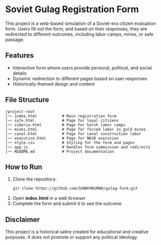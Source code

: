 # Soviet Gulag Registration Form  

This project is a web-based simulation of a Soviet-era citizen evaluation form. Users fill out the form, and based on their responses, they are redirected to different outcomes, including labor camps, mines, or safe passage.  

## Features  

- Interactive form where users provide personal, political, and social details  
- Dynamic redirection to different pages based on user responses  
- Historically themed design and content  

## File Structure  

```
/project-root
│── index.html           # Main registration form
│── safe.html            # Page for loyal citizens
│── siberia.html         # Page for harsh labor camps
│── mines.html           # Page for forced labor in gold mines
│── canal.html           # Page for canal construction labor
│── execution.html       # Page for NKVD execution
│── style.css            # Styling for the form and pages
│── app.js               # Handles form submission and redirects
│── README.md            # Project documentation
```  

## How to Run  

1. Clone the repository:  
   ```bash
   git clone https://github.com/SUNNY0KUMAR/gulag-form.git
   ```  
2. Open **index.html** in a web browser  
3. Complete the form and submit it to see the outcome  

## Disclaimer  

This project is a historical satire created for educational and creative purposes. It does not promote or support any political ideology.

